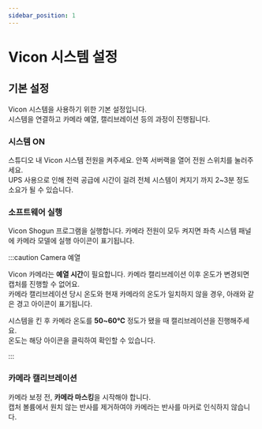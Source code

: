 ```yaml
---
sidebar_position: 1
---
```


# Vicon 시스템 설정

## 기본 설정
Vicon 시스템을 사용하기 위한 기본 설정입니다. <br/>
시스템을 연결하고 카메라 예열, 캘리브레이션 등의 과정이 진행됩니다.

### 시스템 ON
스튜디오 내 Vicon 시스템 전원을 켜주세요. 안쪽 서버랙을 열어 전원 스위치를 눌러주세요. <br/>
UPS 사용으로 인해 전력 공급에 시간이 걸려 전체 시스템이 켜지기 까지 2~3분 정도 소요가 될 수 있습니다.

### 소프트웨어 실행
Vicon Shogun 프로그램을 실행합니다. 카메라 전원이 모두 켜지면 좌측 시스템 패널에 카메라 모델에 실행 아이콘이 표기됩니다. <br/>

:::caution Camera 예열

Vicon 카메라는 **예열 시간**이 필요합니다. 카메라 캘리브레이션 이후 온도가 변경되면 캡처를 진행할 수 없어요. <br/>
카메라 캘리브레이션 당시 온도와 현재 카메라의 온도가 일치하지 않을 경우, 아래와 같은 경고 아이콘이 표기됩니다.

시스템을 킨 후 카메라 온도를 **50~60℃** 정도가 됐을 때 캘리브레이션을 진행해주세요. <br/>
온도는 해당 아이콘을 클릭하여 확인할 수 있습니다.

:::

### 카메라 캘리브레이션
카메라 보정 전, **카메라 마스킹**을 시작해야 합니다. <br/>
캡처 볼륨에서 원치 않는 반사를 제거하여야 카메라는 반사를 마커로 인식하지 않습니다.
